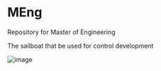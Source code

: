 # MEng
Repository for Master of Engineering 

The sailboat that be used for control development

![image](https://user-images.githubusercontent.com/88770560/235630633-43ff5987-cf05-41ba-aa5d-ddafc17487be.png)
